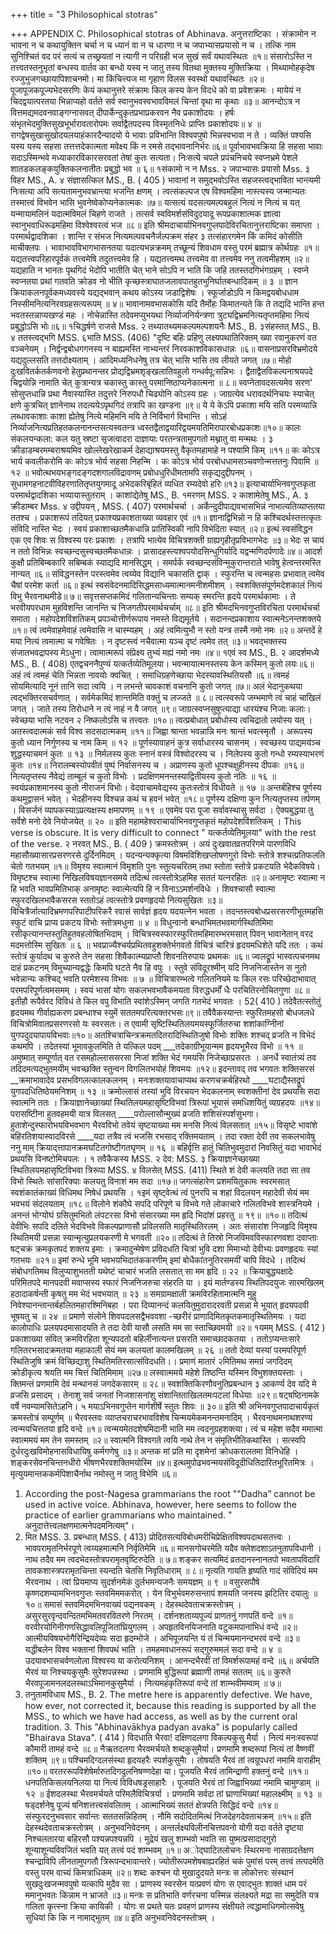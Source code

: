 +++
title = "3 Philosophical stotras"

+++
APPENDIX C. Philosophical stotras of Abhinava. 
अनुत्तराष्टिका । संक्रामोन न भावना न च कथायुक्तिन चर्चा न च ध्यानं वा न च धारणा न च जपाभ्यासप्रयासो न च । तत्कि नाम सुनिश्चितं वद परं सत्यं च तच्छ्रयतां न त्यागी न परिग्रही भज सुखं सर्वं यथावस्थितः ॥१॥ संसारोऽस्ति न तत्त्वतस्तनुभृतां बन्धस्य वार्तव का बन्धो यस्य न जातु तस्य वितथा मुक्तस्य मुक्तिक्रिया । मिथ्यामोहकृदेष रज्जुभुजगच्छायापिशाचनमो। 
मा किंचित्त्यज मा गृहाण विलस स्वस्थो यथावस्थितः ॥२॥ पूजापूजकपूज्यभेदसरणिः केयं कथानुत्तरे संक्रामः किल कस्य केन विदधे को वा प्रवेशक्रमः । मायेयं न चिदद्वयात्परतया भिन्नाप्यहो वर्तते सर्व स्वानुभवस्वभावविमलं चिन्तां वृथा मा कृथाः ॥३॥ आनन्दोऽत्र न वित्तमद्यमदवनवाङ्गग्नासवत् दीपार्केन्दुकृतप्रभाप्रकरवन नैव प्रकाशोदयः । हर्षः संभृतभेदमुक्तिसुखभूर्भारावतारोपमः सर्वाद्वैतपदस्य विस्मृतनिधेः प्राप्तिः प्रकाशोदयः॥ ४ ॥ रागद्वेषसुखासुखोदयलयाहंकारदैन्यादयो ये भावाः प्रविभान्ति विश्ववपुषो भिन्नस्वभावा न ते । व्यक्तिं पश्यसि यस्य यस्य सहसा तत्तत्तदेकात्मता 
मवेक्ष्य किं न रमसे तद्भावनानिर्भरः॥६॥ पूर्वाभावभवक्रिया हि सहसा भावाः सदाऽस्मिन्भवे मध्याकारविकारसरवतां तेषां कुतः सत्यता। निःसत्ये चपले प्रपंचनिचये स्वप्नभ्रमे पेशले 
शातडकलङ्कयुक्तिकलनातीतः प्रबुद्धो भव ॥ ६॥ 
१संकामो न न Mss. २ जपाभ्यासः प्रयासो Mss. ३ विहर MS., A. ४ संज्ञासत्किल MS., B. 
( 405 ) भावानां न समुद्भवोऽस्ति सहजस्त्वद्भाविता भान्त्यमी निःसत्या अपि सत्यतामनुभवभ्रान्त्या भजन्ति क्षणम् । त्वत्संकल्पज एष विश्वमहिमा नास्त्यस्य जन्मान्यतः तस्मात्त्वं विभवेन भासि भुवनेष्वेकोप्यनेकात्मकः ॥७॥ यत्सत्यं यदसत्यमल्पबहुलं नित्यं न नित्यं च यत् यन्मायामलिनं यदात्मविमलं चिहणे राजते । तत्सर्व स्वविमर्शसंविदुदयादू रूपप्रकाशात्मक ज्ञात्वा स्वानुभवाधिरूढमहिमा विश्वेश्वरत्वं भज ॥८॥ 
इति श्रीमदाचार्याभिनवगुप्लपादेविरचितानुत्तराष्टिका समाप्ता । 
परमार्थद्वादशिका । 
शान्ति र संभज नित्यमल्पवचनैर्जल्पक्रम संहर ३ तत्संहारगमेन किं कमिदं कोसीति माचीक्लपः । 
भावाभावविभागभासनतया यदात्यभन्नक्रमम् तच्छून्यं शिवधाम वस्तु परमं ब्रह्मात्र कोर्थग्रहः ॥१॥ यद्यतत्त्वपरिहारपूर्वकं तत्त्वमेषि तदुतत्त्वमेव हि । यद्यतत्त्वमथ तत्त्वमेव वा तत्त्वमेव ननु तत्वमीहशम् ॥२॥ यद्यहाति न भानतः पृथगिदं भेदोपि भातीति चेत् भाने सोऽपि न भाति कि जहि ततस्तदगिभंगग्रहम् । स्वप्ने स्वप्नतया प्रथां गतवति क्रोडव नो भीति कृच्छस्त्राघातजलावपातहुतभुनिर्घातबन्धादिकम् ॥ ३ ॥ ज्ञान क्रियाकलनपूर्वकमध्यवस्ये यद्यद्भवान् कथय कोऽस्य जडाद्विशेषः । स्फूर्जाडोऽपि न किमद्वयबोधधाम निस्सीमनित्यनिरवग्रहसत्यरूपम् ॥ ४॥ भावानामवभासकोसि यदि तैर्मोहः किमातन्यते कि ते तद्यदि भान्ति हन्त भवतस्तन्नाप्यखण्डं महः । नोचेन्नास्ति तदेवमप्युभयथा निर्व्याजनिर्यन्त्रणा त्रुट्यद्विभ्रमनित्यतृप्तमहिमा नित्यं प्रबुद्धोऽसि भोः॥६॥ 
१चिद्धर्षणे राजसे Mss. २ तथ्यातथ्यमकल्पमल्पशयनैः MS., B. ३संहस्तत् MS., B. ४ ततस्त्वद्भगि MSS. ६भाति MSS. 
(406) "दृष्टि बहिः प्रहिणु लक्ष्यपथातिरिक्तम् ख्या रवानुकरणं वत वञ्चनेयम् । निर्द्वन्द्वबोधगगनस्य न बाह्यमस्ति नाभ्यन्तरं निरवकाशविकासधान्नः ॥६॥ वासनाप्रसरविभ्रमोदये यद्यदुल्लसति तत्तदोक्ष्यताम् । 
आदिमध्यनिधनेषु तत्र चेत् भासि भासि तव लीयते जगत् ॥७॥ मोहो दुःखवितर्कतर्कणवनो हेतुप्रथानन्तर प्रोद्यद्विभ्रमशृङ्खलातिवहुलो गन्धर्वपू:सन्निभः । द्वैताद्वैतविकल्पनाश्रयपदे चिद्वयोन्नि नामाति चेत् कुत्रान्यत्र चकास्तु कास्तु परमानिष्ठाप्यनेकात्मना ॥ ८॥ स्वप्नेतावदसत्यमेव सरण' सोसुप्तधान्नि प्रथा नैवास्यास्ति तदुत्तरे निरुपधौ चिढ्योनि कोऽस्य ग्रहः । जाग्रत्येव धरावदर्थनिचयः स्याचेत् क्षणे कुत्रचित् ज्ञानेनाथ तदत्ययेऽपृथगिदं तत्रापि का खण्डना ॥९॥ ये ये केऽपि प्रकाशा मयि सति परमव्यान्नि लब्धावकाशाः काशा ह्येतेषु नित्ये महिमनि मयि ते निर्विभार्ग विभान्ति । सोऽहं निर्व्याजनित्यप्रतिहतकलनानन्तसत्यस्वतन्त्र ध्वस्तद्वैताद्वयारिद्वयमयतिमिरापारबोधप्रकाशः॥१०॥ कालः संकलयन्कला: कल यतु स्रष्टा सृजत्वादरा दाज्ञायाः परतन्त्रतामुपगतो मथ्नातु वा मन्मथः । ३ क्रीडाडम्बरमम्बराश्रयमिव खोल्लेखरेखाकर्म देहाद्याश्रयमस्तु वैकृतमहामाहे न पश्यामि किम् ॥११॥ कः कोऽत्र भार्य कवलीकरोमि कः कोऽत्र भोर्य सहसा निहन्मि । कः कोऽत्र भोर्य परबोधधामसञ्चवणोन्मत्ततनुः पिवामि ॥ १२ ॥ भवोत्थभयभङ्गदङ्गदशगालविद्रावणम् प्रबोधधुरिधीमतामपि सकृद्यदुद्दीपनम् । सुधामगहनाटवीविहरणातितृप्तयुगमादू अभेदकरिबृंहितं व्यधित रम्यदेवो हरिः॥१३॥ 
इत्याचार्याभिनवगुप्तकृता परमार्थद्वादशिका भव्यायास्तुतराम् । 
काशांद्येतेषु MS., B. 
१मरणम् MSS. २ काशामेतेषु MS., A. ३ क्रीडाम्बर Mss. ४ उद्दीपयन् , MSS. 
( 407) 
परमार्थचर्चा । अर्केन्दुदीपाद्यवभासभिन्नं नाभात्यतिव्याप्ततया ततश्च । प्रकाशरूपं तदियत् प्रकाश्यप्रकाशताख्या व्यवहार एवं ॥१॥ ज्ञानाद्विभिन्नो न हि कश्चिदर्थस्तत्तत्कृतः संविदि नास्ति भेदः । स्वयं प्रकाशाच्छतमैकधान्नि प्रातिस्विकी नापि विभेदिता स्यात् ॥२॥ इत्थं स्वसंविद्धन एक एव शिवः स विश्वस्य परः प्रकाशः । तत्रापि भात्येव विचित्रशक्ती ग्राह्यगृहीतृप्रविभागभेदः ॥३॥ भेदः स चायं न ततो विभिन्नः स्वच्छन्दसुस्वच्छतमैकधान्नः । प्रासादहस्त्यश्वपयोदसिन्धुगिर्यादि यद्वन्मणिदर्पणादेः॥४॥ आदर्श कुक्षौ प्रतिबिम्बकारि सबिम्बकं स्याद्यदि मानसिद्धम् । समर्पर्क स्वच्छन्दसंविन्मुकुरान्तराले भावेषु हेत्वन्तरमस्ति नान्यत् ॥६॥ संविद्धनस्तेन परस्त्वमेव त्वय्येव विद्यानि चकासति द्वाक् । स्फुरन्ति च त्वन्महसः प्रभावात् त्वमेव चैषां परमेश कर्ता ॥६॥ इत्थं स्वसंवेदनमादिसिद्धमसाध्यमात्मानमनीशमीशम् । स्वशक्तिसंपूर्णमदेशकालं नित्यं विभु भैरवनाथमीडे॥ ७॥ सवृत्तसप्तकमिदं गलितान्यचिन्ताः 
सम्यक् स्मरन्ति हृदये परमार्थकामाः । ते भरवीयपरधाम मुहविशन्ति 
जानन्ति च निजगतीपरमार्थचर्चाम् ॥८॥ इति श्रीमदभिनवगुप्तविरचिता परमार्थचर्चा समाता । 
महोपदेशविंशतिकम् प्रपञ्चोत्तीर्णरूपाय नमस्ते विद्यमूर्तये । सदानन्दप्रकाशाय स्वात्मनेऽनन्तशक्तये ॥१॥ त्वं त्वमेवाहमेवाहं त्वमेवासि न चास्म्यहम् । अहं त्वमित्युभौ न स्तो यन्त्र तस्मै नमो नमः ॥२॥ अन्तदें हे मया नित्यं त्वमात्मा च गवेषितः । न दृष्टस्त्वं नचैवात्मा यञ्च दृष्टं त्वमेव तत् ॥३॥ भवद्भक्तस्य संजातभवद्रापस्य मेऽधुना। त्वामात्मरूपं संप्रेक्ष्य तुभ्यं मह्यं नमो नमः ॥४॥ 
१एवं स्व MS., B. २ आदर्शमध्ये MS., B. 
( 408) एतद्वचननैपुण्यं यत्कर्तव्येतिमूलया। भवन्मायात्मनस्तस्य केन कस्मिन् कुतो लयः॥६॥ अहं त्वं त्वमहं चेति भिन्नता नावयोः क्वचित् । समाधिग्रहणेच्छाया भेदस्यावस्थितियसौ ॥६॥ त्वमहं सोयमित्यादि नूनं तानि सदा त्वयि । न लभन्ते चावकाशं वचनानि कुतो जगत् ॥७॥ अलं भेदानुकथया त्वद्भक्तिरसचर्वणात् । सर्वमेकमिदं शान्तमिति वक्तुं च लज्जते ॥ ८॥ त्वत्स्वरूपे जम्भमाणे त्वं चाहं चाखिलं जगत् । जाते तस्य तिरोधाने न त्वं नाहं न वै जगत् ॥९॥ जाग्रत्स्वप्नसुषुप्त्याद्या धारयंश्च निजाः कलाः। स्वेच्छया भासि नटवन २ निष्कलोऽसि च तत्त्वतः ॥१०॥ त्वत्प्रबोधात् प्रबोधोस्य त्वचिद्रातो लयोस्य यत् । अतस्त्वदात्मकं सर्व विश्व सदसदात्मकम् ॥११॥ जिह्वा श्रान्ता भवन्नान्नि मनः श्रान्तं भवत्स्मृतौ । 
अरूपस्य कुतो ध्यान निर्गुणस्य च नाम किम् ॥ १२ ॥ पूर्णस्यावाहनं कुत्र सर्वाधारस्य चासनम् । स्वच्छस्य पाद्यमय॑ञ्च शुद्धस्याचमनं कुतः ॥ १३ ॥ निर्मलस्य कुतः स्नानं वस्त्रं विश्वोदरस्य च । निलेपस्य कुतो गन्धो रम्यस्याभरणं कुतः ॥१४॥ निरालम्बस्योपवीतं पुष्पं निर्वासनस्य च । अप्राणस्य कुतो धूपश्चक्षुहीनस्य दीपकः ॥१६॥ नित्यतृप्तस्य नैवेद्यं ताम्बूलं च कुतो विभोः । प्रदक्षिणमनन्तस्याद्वितीयस्य कुतो नतिः ॥ १६ ॥ स्वयंप्रकाशमानस्य कुतो नीराजनं विभोः। वेदवाचामवेद्यस्य कुतःस्तोत्रं विधीयते ॥ १७ ॥ अन्तर्बहिश्च पूर्णस्य कथमुद्वासनं भवेत् । भेदहीनस्य विश्चन्न कथं च हवनं भवेत् ॥१८॥ पूर्णस्य दक्षिणा कुन नित्यतृप्तस्य तर्पणम् । विसर्जनं व्यापकस्याऽप्रत्यक्षस्य क्षमापणम् ॥ १९ ॥ एवमेव परा पूजा सर्वावस्थासु सर्वदा । ऐक्यबुद्धया तु सर्वेशे मनो देवे नियोजयेत् ॥ २० ॥ 
इति महामहेश्वराचार्याभिनवगुप्तकृतं महोपदेशविंशतिकम् । This verse is obscure. It is very difficult to connect 
" यत्कर्तव्येतिमूलया" with the rest of the verse. २ नरवत् MS., B. 
( 409 ) 
क्रमस्तोत्रम् । अयं दुःखवातव्रतपरिगमे पारणविधि 
महासौख्यासारप्रसरणरसे दुर्दिनमिदम् । यदन्यन्यक्कृत्या विषमविशिखप्लोषणगुरो 
विभोः स्तोत्रे शश्चत्प्रतिफलति चेतो गतभयम् ॥१॥ विमृश्य स्वात्मानं विमृशति पुनः स्तुत्यचरितम् 
तथा स्तोता स्तोत्रे प्रकटयति भेदैकविषये। विमृष्टश्च स्वात्मा निखिलविषयज्ञानसमये 
तदित्थं त्वत्स्तोत्रेऽहमिह सततं यत्नरहितः ॥२॥ अनामृष्टः स्वात्मा न हि भवति भावप्रमितिभाक् 
अनामृष्टः स्वात्मेत्यपि हि न विनाऽऽमर्शनविधेः । शिवश्चासौ स्वात्मा स्फुरदखिलभावैकसरस 
स्ततोऽहं त्वत्स्तोत्रे प्रवणहृदयो नित्यसुखितः ॥३॥ विचित्रैर्जात्यादिभ्रमणपरिपाटीपरिकरै 
रवासं सार्वज्ञं हृदय यदयत्नेन भवता । तदन्तस्त्वबोधप्रसरसरणीभूतमहसि 
स्फुटं वाचि प्राप्य प्रकटय विभोः स्तोत्रमधुना ॥ ४ ॥ विधुन्वानो बन्धाभिमतभवमार्गस्थितिमिमा 
रसीकृत्यानन्तस्तुतिहुतवहलोषितभिदाम् । विचित्रस्वस्फारस्फुरितमहिमारम्भरमसात् 
पिवन् भावानेतान् वरद मदमत्तोस्मि सुखितः ॥ ६ ॥ भवप्राज्यैश्चर्यप्रथितवहुशक्तेर्भगवतो 
विचित्रं चारित्रं हृदयमधिशेते यदि ततः । कथं स्तोत्रं कुर्यादथ च कुरुते तेन सहसा 
शिवैकात्म्यप्राप्तौ शिवनतिरुपायः प्रथमकः ॥६॥ ज्वलद्रूपं भास्वत्पचनमथ दाहं प्रकटनम् 
विमुच्यान्यद्वद्धेः किमपि घटते नैव हि वपुः । स्तुवे संविदूरश्मीन् यदि निजनिजास्तेन स नुतो 
भवेन्नान्यः कश्चिद् भवति परमेशस्य विभवः ॥ ७ ॥ विचित्रारम्भत्वे गलितनियमे यः किल रसः 
परिच्छेदाभावात् परमपरिपूर्णत्वमसमम् । स्वयं भासां योगः सकलभवभावैकमयता 
विरुद्धधर्मों धैः परचितिरनोचितगुणा ॥८॥ इतीहौ रूपैर्वरद विविधं ते किल वपु 
विभाति स्वांशेऽस्मिन् जगति गतभेदं भगवतः । 
52( 410 ) तदेवैतत्स्तोतुं हृदयमथ गीर्वाह्यकरण 
प्रबन्धाश्च स्युमें सततमपरित्यक्तरभसः॥९॥ तवैवैकस्यान्तः स्फुरितमहसो बोधजलधे 
विचित्रोमिवातप्रसरणरसो यः स्वरसतः। त एवामी सृष्टिस्थितिलयमयस्फूर्जितरुचा 
शशांकाग्निीनां युगपदुदयापायविभवाः॥१०॥ अतश्चित्राचिन्त्रक्रमतदितरादिस्थितिजुषो 
विभोः शक्तिः शश्चद् व्रजति न विभेदं कथमपि । तदेतस्यां भूमावकुलमिति ते यत्किल पदम् ___तदेकाग्रीभूयान्मम हृदयभूभैरव विभो ॥ ११ ॥ 
अमुष्मात् सम्पूर्णात् वत रसमहोल्लाससरसा 
निजां शक्ति भेदं गमयसि निजेच्छाप्रसरतः । अनर्धे स्वातंत्र्यं तव तदिदमत्यद्भुतमयीम् 
भवच्छक्ति स्तुन्वन विगलितभयोहं शिवमयः ॥१२॥ इदन्तावद् तव भगवतः शक्तिसरसं __क्रमाभावादेव प्रसभविगलत्कालकलनम् । मनःशक्तयावाचाप्यथ करणचक्रर्बहिरथो ____घटाद्यैस्तद्रूपं युगपदधितिष्ठेयमनिशम् ॥ १३ ॥ क्रमोल्लासं तस्यां भुवि विरचयन भेदकलनाम् 
स्वशक्तीनां देव प्रथयसि सदा स्वात्मनि ततः । क्रियाज्ञानेच्छाख्यां स्थितिलयमहासृष्टिविभवां 
त्रिरूपां भूयासं समधिशयितुं व्यग्रहदयः ॥१४॥ परासष्टिीना हुतवहमयी यात्र विलसत् ____परोल्लासौन्मुख्यं व्रजति शशिसंस्पर्शसुभगा। हुताशेन्दुस्फारोभयविभवभाग भैरवविभो 
तवेयं सृष्टयाख्या मम मनसि नित्यं विलसतात् ॥१५॥ विसृष्टे भावांशे बहिरतिशयास्वादविरसे 
____यदा तत्रैव त्वं भजसि रभसाद् रक्तिमयताम् । तदा रक्ता देवी तव सकलभावेषु ननु माम् 
क्रियाद्त्तापानक्रमघटितगोष्टीगतघृणम् ॥ १६ ॥ बहिर्वृत्ति हातुं चितिभुवमुदारां निवसितुं 
यदा भावाभेदं प्रथयसि विनष्टोमिचपलः । १ तवैकैकस्य MSS. २ देव: MSS. ३ क्रियाज्ञानेच्छाख्या स्थितिलयमहासृष्टिविभवा त्रिरूपा MSS. ४ विलसेत् MSS. 
(411) स्थिते शं देवी कलयति तदा सा तव विभो 
स्थितेः सांसारिक्याः कलयतु विनाशं मम सदा ॥१७॥ जगत्संहारेण प्रशमयितुकामः स्वरमसात् 
स्वशंकातंकाख्यं विधिमथ निषेधं प्रथयसि । १इमं सृष्ट्वेत्थं त्वं पुनरपि च शहां विदलयन् 
महादेवी सेयं मम भवभयं संदलयताम् ॥१८॥ विलोने शंकौघे सपदि परिपूणे च विभवे 
गते लोकाचारे गलितविभवे शास्त्रनियमे । अनन्तं भोग्योघं ग्रसितुमभितो लंपटरसा 
विभो संसारख्या मम हृदि भिदांशं प्रहरतु ॥ १९॥ ॥१०॥ तदित्थं देवीभिः सपदि दलिते भेदविभवे 
विकल्पप्राणासौ प्रविलसति मातृस्थितिरलम् । अतः संसारांश निजहृदि विमृश्य स्थितिमयी 
प्रसन्ना स्यान्मृत्युप्रलयकरणी मे भगवती ॥२०॥ तदित्थं ते तिस्रो निजविमवविस्फारणवशा 
दवाप्ताः षट्चक्रं क्रमकृतपदं शक्तय इमाः । क्रमादुन्मेषेण प्रविदधति चित्रां भुवि दशा 
मिमाभ्यो देवीभ्यः प्रवणहृदयः स्यां गतभयः ॥२१॥ इमां रुन्धे भूमि भवभयभिदातंककरणीम् 
इमां बोधैकांतनुतिरसमयीं चापि विदधे । तदित्थं संबोधगतिमथ विलुप्याशुभतती 
यथेष्टं चाचारं भजति लसतात् सा मम हृदि ॥ २२ ॥ क्रियाबुद्ध्यक्षादेः परिमितपदे मानपदवी 
मवाप्सस्य स्फारं निजनिजरुचा संहरति या । इयं मार्तण्डस्य स्थितिपदयुजः सारमखिलम् 
हठादाकर्षन्ती कृषतु मम भेदं भवभयात् ॥ २३ ॥ समग्रामक्षाली क्रमविरहितामात्मनि मुहु 
निवेश्यानन्तान्तर्बहलितमहारश्मिनिबहा । परा दिव्यानन्दं कलयितुमुदारादरवती 
प्रसन्ना मे भूयात् हृदयपदवी भूषयतु च ॥ २४ ॥ प्रमाणे संलोने शिवपदलसद्वैभववशा 
-च्छरीरं प्राणादिमितकृतकमातृस्थितिमयः । यदा कालोपाधिः प्रलयपदमासादयति ते 
तदा देवी यासौ लसति मम सा स्ताच्छिवमयी ॥२॥ 
१यमम् MSS. 
( 412 ) प्रकाशाख्या संवित् क्रमविरहिता शून्यपदतो 
बहिर्लीनात्यन्त प्रसरति समाच्छादकतया । ततोऽप्यन्तःसारे गलितरभसादक्रमतया 
महाकाली सेयं मम कलयतां कालमखिलम् ॥ २६ ॥ ततो देव्यां यस्यां परमपरिपूर्ण स्थितिजुषि क्रमं विच्छिद्याशु स्थितिमतिरसात्संविदधति।। प्रमाणं मातारं २मितिमथ समग्रं जगदिदम् 
क्रोडीकृत्य श्रयति मम चित्तं चितिमिमाम् ॥२७॥ लस्वात्ममये महेशे तिष्ठन्ति यस्मिन विभुशक्तयस्ताः । क्तिमन्तं प्रणमामि देवं मन्थानसं जगदेकसारम् ॥ २८॥ 
स्वशक्तिकिरणौवनुतिप्रबन्धान ३ आकर्ण्य देव यदि मे व्रजसि प्रसादम् । तेनाशु सर्व जनतां निजशासनांशु संशान्तिताखिलतमःपटलां विधेयाः ॥२९॥ षट्षष्ठिनामके वर्षे नवम्यामसितेऽहनि। ५ मयाऽभिनवगुप्तेन मार्गशीर्षे स्तुतः शिवः ॥ ३०॥ 
इति श्री अभिनवगुप्तपादाचार्यकृतं क्रमस्तोत्रं सम्पूर्णम् ॥ 
भैरवस्तवः व्याप्तचराचरभावविशेष चिन्मयमेकमनन्तमनादिम् । भैरवनाथमनाथशरण्यं त्वन्मयचित्ततया हृदि वन्दे ॥१॥ त्वन्मयमेतदशेषमिदानी भाति मम त्वदनुग्रहशक्त्या। त्वं च महेश सदैव ममात्मा स्वात्ममयं मम तेन समस्तम् ॥२॥ स्वात्मनि विश्वगते त्वयि नाथे तेन न संमृतिभीतिकथास्ति । सत्स्वपि दुर्धरदुःखविमोहनासविधायिषु कर्मगणेषु ॥३॥ अन्तक मां प्रति मा दृशमेनां क्रोधकरालतमा विनिधेहि । शङ्करसेवनचिन्तनधीरो भीषणभैरवशक्तिमयोस्मि ॥४॥ इत्थमुपोढभवन्मयसंविदूदीधितिदारितभूरितमित्रः । मृत्युयमान्तककर्मपिशाचैर्नाथ नमोस्तु न जातु विभेमि ॥६॥ 
1. According the post-Nagesa grammarians the root ""Dadha” cannot be used in active voice. Abhinava, however, here seems to follow the practice of earlier grammarians who 
maintained. " अनुदात्तेत्त्वलक्षणमात्मनेपदमनित्यम्"। 
2. मित MSS. 3. प्रबन्धात् MSS. 
( 413) 
प्रोदितसत्यविबोधमरीचिप्रेक्षितविश्वपदाथसतत्त्वः । भावपरामृतनिर्भरपूणे त्वय्यहमात्मनि निर्वृतिमेमि ॥६॥ मानसगोचरमेति यदैव क्लेशदशाऽतनुतापविधानी । नाथ तदैव मम त्वदभेदस्तोत्रपरामृतवृष्टिरुदेति ॥ ७॥ शङ्कर सत्यमिदं व्रतदानस्नानतपो भवतापविदारि तावकशास्त्रपरामृतचिन्ता स्यन्दति चेतसि निवृतिधाराम् ॥ ८॥ नृत्यति गायति हृष्यति गादं संविदियं मम भैरवनाथ । त्वां प्रियमाप्य सुदर्शनमेकं दुर्लभमन्यजनैः समयज्ञम् ॥ ९ ॥ वसुरसपौषे कृष्णदशम्यामभिनवगुप्तः स्तवमिममकरोत् । येन विभुर्भवमरुसन्तापं शमयति जनस्य झटितिर दयालुः ॥१०॥ 
समासं स्तवमिदमभिनवाख्यं पद्यनवकम् । 
देहस्थदेवताचक्रस्तोत्रम् । असुरसुरवृन्दवन्दितमभिमतवरवितरणे निरतम् । दर्शनशताय्यपूज्यं प्राणतनुं गणपतिं वन्दे ॥१॥ वरवीरयोगिनीगणसिद्धावलिपूजितांघ्रियुगलम् । अपहृतविनयिजनाति वटुकमपानाभिधं वन्दे ॥२॥ आत्मीयविषयभोगैरिन्द्रियदेव्यः सदा हृदम्भोजे । अभिपूजयन्ति यं तं चिन्मयमानन्दभरवं वन्दे ॥३॥ यद्धीबलेन विश्व भक्तानां शिवपथं भाति । तमहमवधानरूपं सद्गुरुममलं सदा वन्दे ॥ ४ ॥ उदयावभासचर्वणलोला विश्वस्य या करोत्यनिशम् । 
आनन्दभैरवीं तां विमर्शरूपामहं वन्दे ॥६॥ अर्चयति भैरवं या निश्चयकुसुमैः सुरेशपन्नस्था । प्रणमामि बुद्धिरूपां ब्रह्माणी तामहं सततम् ॥६॥ कुरुते भैरवपूजामनलदलस्थाऽभिमानकुसुमैर्या । नित्यमहंकृतिरूपां वन्दे तां शाम्भवीमम्वाम् ॥ ७॥ 
1. तनुतामविधाय MS., B. 2. The metre here is apparently defective. We have, how 
ever, not corrected it, because this reading is supported by all the MSS., to which we have had access, as well as 
by the current oral tradition. 3. This "Abhinavākhya padyan avaka" is popularly called 
"Bhairava Stava". 
( 414 ) विदधाति भैरवा! दक्षिणदलगा विकल्पकुसु मैर्या । नित्यं मनःस्वरूपां कौमारी तामहं वन्दे ॥८॥ नैऋतदलगा भैरवमर्चयते शब्दकुसुमैर्या। प्रणमामि शब्दरूपां नित्यं तां वैष्णवीं शक्तिम् ॥९॥ पश्चिमदिग्दलसंस्था हृदयहरैः स्पर्शकुसुमैा । तोषयति भैरवं तां त्वग्रूपधरां नमामि वाराहीम् ॥१०॥ वरतररूपविशेषेर्मारुतदिगदुलनिषण्णदेहा या। पूजयति भैरवं तामिन्द्राणी हक्तनुं वन्दे ॥११॥ धनपतिकिसलयनिलया या नित्यं विविधषड्रसाहारैः । पूजयति भैरवं तां जिह्वाभिख्यां नमामि चामुण्डाम् ॥ १२ ॥ ईशदलस्था भैरवमर्चयते परिमलैविचित्रर्या । प्रणमामि सर्वदा तां घ्राणाभिख्यां महालक्ष्मीम् ॥ १३ ॥ षड्दर्शनेषु पूज्यं षनिशत्तत्त्वसंवलितम् । 
आत्माभिख्यं सततं क्षेत्रपति सिद्धिदं वन्दे ॥१४॥ संस्फुरदनुभवसार सर्वान्तः सततसन्निहितम् । नौमि सदोदितमित्थं निजदेहगदेवताचक्रम् ॥१५॥ 
इति देहस्थदेवताचक्रस्तोत्रम् । 
अनुभवनिवेदनम् । अन्तर्लक्ष्यविलीनचित्तपवनो योगी यदा वर्तते दृष्टया निश्चलतारया बहिरसौ पश्यन्नपश्यन्नपि । मुद्रेयं खलु शाम्भवो भवति सा युष्मत्प्रसादाद्गुरो 
शून्याशून्यविवजितं भवति यत् तत्त्वं पदं शाम्भवम् ॥१॥ अोद्घाटितलोचनः स्थिरमना नासाग्रदत्तेक्षण श्चन्द्राविपि लीनतामुपगतौ त्रिरूपन्दभावान्तरे। ज्योतीरूपमशेषबाह्यरहितं चकं पुमांसं परम् तत्त्वं तत्पदमेति वस्तु परम वाच्यं किमत्राधिकम् ॥२॥ शब्दः कश्चन यो मुखादुदयते मन्त्रः स लोकोत्तरः संस्थानं सुखदुःखजन्मवपुषो यत्कापि मुदैव सा । प्राणस्य स्वरसेन यत्प्रवणं योगः स एवाद्भुतः शाक्तं धाम परं ममानुभवतः किन्नाम न भ्राजते ॥३॥ मन्त्रः स प्रतिभाति वर्णरचना यस्मिन्न संलक्ष्यते मद्रा सा समुदेति यत्र गलिता कृत्स्ना क्रिया कायिकी । योगः स प्रथते यतः प्रवहणं प्राणस्य संक्षीयते त्वद्धामाधिगमोत्सवेषु सुधियां कि कि न नामाद्भुतम् ॥४॥ 
इति अनुभवनिवेदनस्तोत्रम् । 
